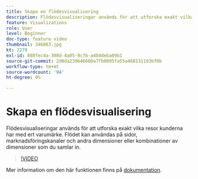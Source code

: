 ```yaml
---
title: Skapa en flödesvisualisering
description: Flödesvisualiseringar används för att utforska exakt vilka resor kunderna har med ert varumärke. Flödet kan användas på sidor, marknadsföringskanaler och andra dimensioner eller kombinationer av dimensioner som du samlar in.
feature: Visualizations
role: User
level: Beginner
doc-type: feature video
thumbnail: 346063.jpg
kt: 2279
exl-id: 888fec4a-308d-4a05-9c7b-a4b4deba09b1
source-git-commit: 2d0da239646660a7fb0895fa55a468131193bf0b
workflow-type: tm+mt
source-wordcount: '94'
ht-degree: 0%

---
```


# Skapa en flödesvisualisering

Flödesvisualiseringar används för att utforska exakt vilka resor kunderna har med ert varumärke. Flödet kan användas på sidor, marknadsföringskanaler och andra dimensioner eller kombinationer av dimensioner som du samlar in.

>[!VIDEO](https://video.tv.adobe.com/v/346063/?quality=12&learn=on)

Mer information om den här funktionen finns på [dokumentation](https://experienceleague.adobe.com/docs/analytics/analyze/analysis-workspace/visualizations/flow/flow.html?lang=en).